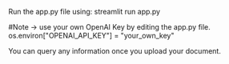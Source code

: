 Run the app.py file using: 
streamlit run app.py 

#Note -> use your own OpenAI Key by editing the app.py file.
os.environ["OPENAI_API_KEY"] = "your_own_key"

You can query any information once you upload your document. 
